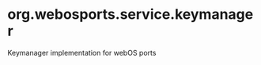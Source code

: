 org.webosports.service.keymanager
=================================

Keymanager implementation for webOS ports
